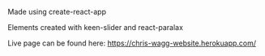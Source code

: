 Made using create-react-app

Elements created with keen-slider and react-paralax 

Live page can be found here: https://chris-wagg-website.herokuapp.com/
